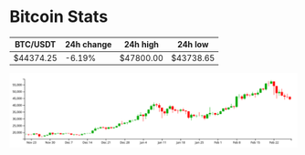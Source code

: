 # Bitcoin Stats

BTC/USDT|24h change|24h high|24h low|
|---|---|---|---|
|$44374.25|-6.19%|$47800.00|$43738.65|

<img src="./chart.svg">
